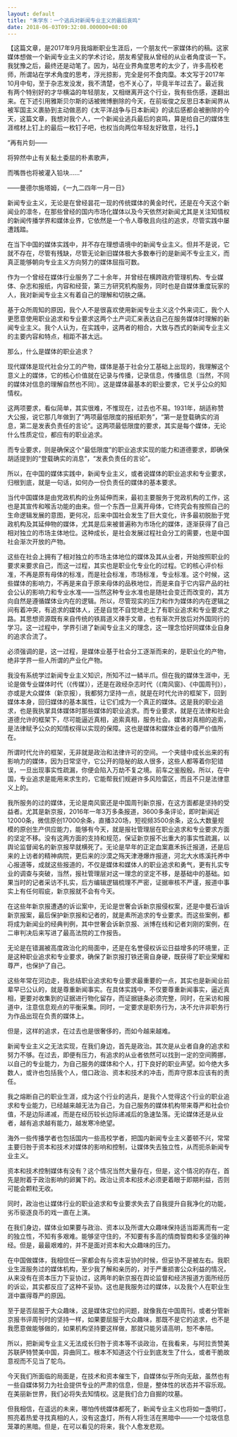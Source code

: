 ```yaml
---
layout: default
title: "朱学东：一个逃兵对新闻专业主义的最后哀鸣"
date: 2018-06-03T09:32:08.000000+08:00
---
```


【这篇文章，是2017年9月我熔断职业生涯后，一个朋友代一家媒体约的稿。这家媒体想做一个新闻专业主义的学术讨论，朋友希望我从曾经的从业者角度谈一下。我犹豫之后，最终还是动笔了。因为，站在业界角度思考的太少了，许多高校老师，所谓站在学术角度的思考，浮光掠影，完全是何不食肉糜。本文写于2017年10月中旬，至于杂志发没发，我不清楚，也不关心了，毕竟半年过去了。最近我有两个特别好的才华横溢的年轻朋友，又相继离开这个行业，我有些伤感，遂翻出来。在下述引用雅斯贝尔斯的话被微博删除的今天，在前坂俊之反思日本新闻界从被军国主义裹胁到主动做恶的《太平洋战争与日本新闻》的读后感都会被删除的今天，这篇文章，我想对我个人，一个新闻业逃兵最后的哀鸣，算是给自己的媒体生涯棺材上钉上的最后一枚钉子吧，也权当向两位年轻友好致意，壮行。】

“再有片刻——

将猝然中止有关黏土委屈的朴素歌声，

而嘴唇也将被灌入铅块……”

——曼德尔施塔姆，《一九二四年一月一日》

新闻专业主义，无论是在曾经昙花一现的传统媒体的黄金时代，还是在今天这个新闻业的凛冬，在那些曾经的国内市场化媒体以及今天依然对新闻尤其是关注知情权的新闻传播学界和媒体业界，它依然是一个令人尊敬且向往的追求，尽管实践中屡遭践踏。

在当下中国的媒体实践中，并不存在理想语境中的新闻专业主义。但并不是说，它就不存在，尽管有残缺，尽管无论新旧媒体极大多数奉行的是新闻不专业主义，而真正能够朝向专业主义方向努力的媒体屈指可数。

作为一个曾经在媒体行业服务了二十余年，并曾经在横跨政府管理机构、专业媒体、杂志和报纸，内容和经营，第三方研究机构服务，同时也是自媒体重度玩家的人，我对新闻专业主义有着自己的理解和切肤之痛。

基于众所周知的原因，我个人不是很喜欢使用新闻专业主义这个外来词汇，我个人更愿意使用职业追求和专业要求这两个土产词汇来表达自己在服务媒体时理解的新闻专业主义。我个人认为，在实践中，这两者的相合，大致与西式的新闻专业主义的主要内容和特点，相距不甚太远。

那么，什么是媒体的职业追求？

现代媒体是现代社会分工的产物，媒体是基于社会分工基础上出现的，我理解这个意义上的媒体，它的核心价值就在记录与传播，记录信息，传播信息（当然，不同的媒体对信息的理解自然也不同）。这是媒体最基本的职业要求，它关乎公众的知情权。

这两项要求，看似简单，其实很难，不惟现在，过去也不易。1931年，胡适称赞大公报，说它那几年做到了“两项最低限度的报纸职务”，“第一是登载确实的消息，第二是发表负责任的言论”。这两项最低限度的要求，其实是每个媒体，无论什么性质定位，都应有的职业追求。

而专业要求，则是确保这个“最低限度”的职业追求实现的能力和道德要求，即确保胡适提到的“登载确实的消息”，“发表负责任的言论”。

所以，在中国的媒体实践中，新闻专业主义，或者说媒体的职业追求和专业要求，归根到底，就是一句话，如何办一份负责任的媒体的基本要求。

当代中国媒体是由党政机构的业务延伸而来，最初主要服务于党政机构的工作，这也是其宣传和喉舌功能的由来。但一个东西一旦离开母体，它终究会有按照自己的生命逻辑发展的意图，更何况，后来中国社会发生了巨大变化，许多最初脱胎于党政机构及其延伸物的媒体，尤其是后来被普遍称为市场化的媒体，逐渐获得了自己相对独立的市场主体地位。这种成长，是社会发展过程社会分工的需要，也是中国社会渐次开放的产物。

这些在社会上拥有了相对独立的市场主体地位的媒体及其从业者，开始按照职业的要求来要求自己，而这一过程，其实也是职业化专业化的过程。它的核心评价标准，不再是原有母体的标准，而是社会标准，市场标准，专业标准。这个时候，这些媒体的影响力，不再是来自于原来母体的品秩地位，而是来自于它内容产品的社会公认的影响力和专业水准——当然这种专业水准也是随社会变迁而改变的，其方向自然是遵循媒体业内在的逻辑。所以，尽管现实的压力和作为媒体的内在逻辑之间有着冲突，有追求的媒体人，还是自觉不自觉地走上了有职业追求和专业要求之路。其思想资源既有来自传统的铁肩道义辣手文章，也有渐次开放后对外国同行的学习。这一过程中，学界引进了新闻专业主义的理念，这一理念恰好同媒体业自身的追求合流了。

必须强调的是，这一过程，是媒体业基于社会分工逐渐而来的，是职业化的产物，绝非学界一些人所谓的产业化产物。

我没有系统学过新闻专业主义知识，所知不过一鳞半爪。但在我的媒体生涯中，无论是做专业媒体时代（《传媒》），还是在政经杂志时代（《南风窗》、《中国周刊》），亦或是大众媒体（新京报），我都努力坚持一点，就是在时代允许的框架下，回到媒体本身，回归媒体的基本属性，让它们成为一个真正的媒体。这是我的职业追求，也是我执掌具体媒体时那些媒体的职业追求。而专业要求，就是在法律和社会道德允许的框架下，尽可能逼近真相，追索真相，服务社会。媒体对真相的追索，是法律赋予公众的知情权得以实现的保障。这也是媒体和媒体业者的尊严价值所在。

所谓时代允许的框架，无非就是政治和法律许可的空间。一个夹缝中成长出来的有影响力的媒体，因为日常坚守，它公开的隐秘的敌人很多，这些人都等着你犯错误，一旦出现事实性疏漏，你便会陷入万劫不复之境。前车之鉴殷殷。所以，在中国，专业追求是能用来求生的，它能帮我们规避许多风险雷区，而且不只是法律意义上的。

我所服务的过的媒体，无论是南风窗还是中国周刊新京报，在这方面都是坚持的受益者。尤其是新京报，2016年一年3万多条报道，3600多条评论，即时新闻近12000条，微信原创17000余条，直播320场，短视频3500余条，这么大数量规模的原创生产供应能力，能够有今天，就是报社管理层在职业追求和专业要求方面的坚定不移。没有这两方面的支持和规范，保证新京报不出重大的事实性疏漏，以舆论监督闻名的新京报早就横死了。无论是早年的正定血案嘉禾拆迁报道，还是后来的上访者的精神病院，更后来的沙漠之殇天津港爆炸报道，河北大水练溪托养中心报道等，成就这些报道的，不仅是媒体和媒体人的职业追求和勇气，更有扎实专业的调查与突破，当然，报社管理层对这一理念的坚定不移，是基础中的基础。如果当时的记者采访不扎实，后方编辑逻辑梳理不严密，证据审核不严谨，报道中事实上有任何瑕疵，新京报就不会有今天。

在这些年新京报遭遇的诉讼案中，无论是世奢会诉新京报侵权案，还是中曼石油诉新京报案，最后保护新京报和记者的，就是素所追求的专业要求。而这些案例，都将成为新闻业的经典判例，其中世奢会诉新京报、派博在线和记者刘刚的案例，在二审判决后来写进了最高法院的工作报告。

无论是在错漏被高度政治化的局面中，还是在名誉侵权诉讼日益增多的环境里，正是这种职业追求和专业要求，确保了新京报打铁还需自身硬，既获得了职业荣耀和尊严，也保护了自己。

这些年常在河边走，我总结职业追求和专业要求最重要的一点，其实也是新闻业前辈早已公认的，就是尊重新闻事实。在具体实践中，不仅要尊重新闻事实，逼近真相，更要对收集到的证据进行物化留存，而证据链条必须完整，同时，在采访和报道中，注意信息观点的平衡采集。同时，一定要求是职务行为，决不允许非职务行为作品出现在负责的媒体上。

但是，这样的追求，在过去也是很奢侈的，而如今越来越难。

新闻专业主义之无法实现，在我们身边，首先是政治。其次是从业者自身的追求和努力不够。在过去，即便有压力，有追求的从业者依然可以找到一定的空间腾挪，以自己的专业能力，为自己服务的媒体和个人，打下良好的职业声望。如今绝大多数人，或许也包括我个人，借口政治、资本和技术的冲击，而弃守原本应该有的责任。

我之熔断自己的职业生涯，成为这个行业的逃兵，是我个人觉得这个行业的职业追求和专业能力，已经越来越无法为自己，为自己服务的媒体机构带来尊严和社会价值，不是边际递减，而是在经历较长边际递减后的急速坠落。无论媒体还是从业者，越有追求越有能力，越发寒冷绝望。

海外一些传播学者也包括国内一些高校学者，把国内新闻专业主义萎顿不兴，常常主要归咎于资本和技术对媒体的影响和控制，让媒体失去独立性，从而扼杀新闻专业主义。

资本和技术控制媒体有没有？这个情况当然大量存在，但是，这个情况的存在，首先是附着于政治影响的卵翼下的。政治让资本和技术必须更着眼于即期利益，否则可能会颗粒无收。

同时，政治也让媒体行业的职业追求和专业要求失去了自我提升自我净化的功能，劣币驱逐良币的戏一直在上演。

在我们身边，媒体业如果要与政治、资本以及所谓大众趣味保持适当距离而有一定的独立性，不知有多艰难。能够坚守住的，不知要有多高的情商智商和多坚强的神经。但是，最最艰难的，并不是面对资本和大众趣味的压力。

在中国做媒体，我相信任一家都会有与资本妥协的时候，但妥协不是被左右。我职业生涯服务过的媒体机构，至少我了解和亲历的，对于严重损害公众利益的情况，从来没有在资本压力下妥协过，这两年的新京报在舆论监督和经济报道方面所经历的诉讼，其实都反应了这种不妥协。这也是我服务过的媒体，以及我个人在职业生涯中赢得尊严的原因。

至于是否屈服于大众趣味，这是媒体定位的问题，就像我在中国周刊，或者分管新京报书评周刊时的坚持一样，如果要屈服于大众趣味，那既不是它的追求，也不是我愿意做能够做的，如果机构坚持要这样做，那就只能另请高明，恕不奉陪。

所以，把新闻专业主义无法成长归咎于资本等不谈政治，在我看来，与阿拉贡赞美苏联萨特赞美中国，异曲同工。根本不知道这个行业到底发生了什么，或者干脆故意视而不见当了鸵鸟。

今天我们所面临的局面是，在技术和资本催生下，自媒体似乎所向无敌，虽然也有一些自媒体努力为社会提供专业的严肃的信息，但是，整体性的状态并不容乐观。在美丽新世界，我们必将失去知情权。这是我们合力自掘的坟墓。

但我相信，在遥远的未来，哪怕传统媒体都死了，新闻专业主义也将如一盏明灯，照亮着热爱寻找真相的人，没有这盏灯，所有人将生活在黑暗中——一个垃圾信息笼罩的黑暗。但是，在可以看见的将来，我个人愈发悲观。

